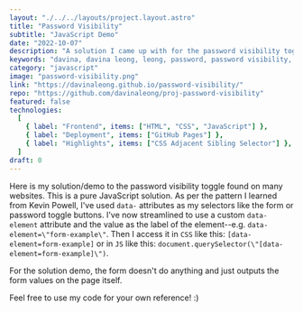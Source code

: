 ```yaml
---
layout: "./../../layouts/project.layout.astro"
title: "Password Visibility"
subtitle: "JavaScript Demo"
date: "2022-10-07"
description: "A solution I came up with for the password visibility toggle found on many modern websites."
keywords: "davina, davina leong, leong, password, password visibility, visibility, html, html5, css, css3, js, javascript"
category: "javascript"
image: "password-visibility.png"
link: "https://davinaleong.github.io/password-visibility/"
repo: "https://github.com/davinaleong/proj-password-visibility"
featured: false
technologies:
  [
    { label: "Frontend", items: ["HTML", "CSS", "JavaScript"] },
    { label: "Deployment", items: ["GitHub Pages"] },
    { label: "Highlights", items: ["CSS Adjacent Sibling Selector"] },
  ]
draft: 0
---
```


Here is my solution/demo to the password visibility toggle found on many websites. This is a pure JavaScript solution. As per the pattern I learned from Kevin Powell, I've used `data-` attributes as my selectors like the form or password toggle buttons. I've now streamlined to use a custom `data-element` attribute and the value as the label of the element--e.g. `data-element=\"form-example\"`. Then I access it in `CSS` like this: `[data-element=form-example]` or in `JS` like this: `document.querySelector(\"[data-element=form-example]\")`.

For the solution demo, the form doesn't do anything and just outputs the form values on the page itself.

Feel free to use my code for your own reference! :)
